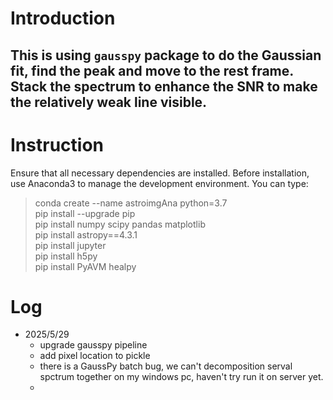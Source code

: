 # Introduction  
This is using `gausspy` package to do the Gaussian fit, find the peak and move to the rest frame. Stack the spectrum to enhance the SNR to make the relatively weak line visible.
---
# Instruction  
Ensure that all necessary dependencies are installed. Before installation, use Anaconda3 to manage the development environment. You can type:

> conda create --name astroimgAna python=3.7        
> pip install --upgrade pip      
> pip install numpy scipy pandas matplotlib   
> pip install astropy==4.3.1   
> pip install jupyter   
> pip install h5py   
> pip install PyAVM healpy

# Log  
  
- 2025/5/29 
    - upgrade gausspy pipeline
	- add pixel location to pickle
	- there is a GaussPy batch bug, we can't decomposition serval spctrum together on my windows pc, haven't try run it on server yet.
	- 